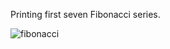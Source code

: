 Printing first seven Fibonacci series.

![fibonacci](https://github.com/user-attachments/assets/1a1ce6e1-c897-4860-9719-4c390184f205)
